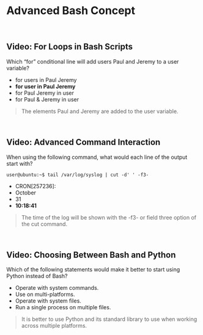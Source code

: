 # Advanced Bash Concept

<br>

## Video: For Loops in Bash Scripts

Which “for” conditional line will add users Paul and Jeremy to a user variable?

* for users in Paul Jeremy
* **for user in Paul Jeremy**
* for Paul Jeremy in user
* for Paul & Jeremy in user

> The elements Paul and Jeremy are added to the user variable.

<br>

## Video: Advanced Command Interaction

When using the following command, what would each line of the output start with?

`user@ubuntu:~$ tail /var/log/syslog | cut -d' ' -f3-`

* CRON[257236]:
* October
* 31
* **10:18:41**

> The time of the log will be shown with the -f3- or field three option of the cut command.

<br>

## Video: Choosing Between Bash and Python

Which of the following statements would make it better to start using Python instead of Bash?

* Operate with system commands.
* Use on multi-platforms.
* Operate with system files.
* Run a single process on multiple files.

> It is better to use Python and its standard library to use when working across multiple platforms.